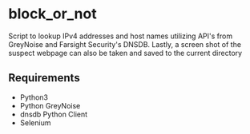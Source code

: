 # block_or_not
Script to lookup IPv4 addresses and host names utilizing API's from GreyNoise and Farsight Security's DNSDB. Lastly, a screen shot of the suspect webpage can also be taken and saved to the current directory

## Requirements
* Python3
* Python GreyNoise
* dnsdb Python Client
* Selenium


